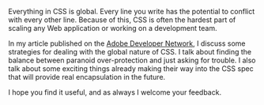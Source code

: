 <!--
{
  "layout": "article",
  "title": "CSS: Everything is Global and How to Deal With It",
  "date": "2013-03-25",
  "tags": [
    "Architecture",
    "CSS"
  ]
}
-->

Everything in CSS is global. Every line you write has the potential to conflict with every other line. Because of this, CSS is often the hardest part of scaling any Web application or working on a development team.

In my article published on the [Adobe Developer Network](http://www.adobe.com/devnet/html5/articles/css-everything-is-global-and-how-to-deal-with-it.html), I discuss some strategies for dealing with the global nature of CSS. I talk about finding the balance between paranoid over-protection and just asking for trouble. I also talk about some exciting things already making their way into the CSS spec that will provide real encapsulation in the future.

I hope you find it useful, and as always I welcome your feedback.